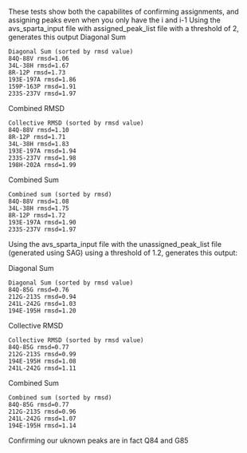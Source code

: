 These tests show both the capabilites of confirming assignments, and assigning peaks even when you only have the i and i-1
Using the avs_sparta_input file with assigned_peak_list file with a threshold of 2, generates this output
Diagonal Sum
```
Diagonal Sum (sorted by rmsd value)
84Q-88V rmsd=1.06
34L-38H rmsd=1.67
8R-12P rmsd=1.73
193E-197A rmsd=1.86
159P-163P rmsd=1.91
233S-237V rmsd=1.97
```
Combined RMSD
```
Collective RMSD (sorted by rmsd value)
84Q-88V rmsd=1.10
8R-12P rmsd=1.71
34L-38H rmsd=1.83
193E-197A rmsd=1.94
233S-237V rmsd=1.98
198H-202A rmsd=1.99
```
Combined Sum
```
Combined sum (sorted by rmsd)
84Q-88V rmsd=1.08
34L-38H rmsd=1.75
8R-12P rmsd=1.72
193E-197A rmsd=1.90
233S-237V rmsd=1.97
```

Using the avs_sparta_input file with the unassigned_peak_list file (generated using SAG) using a threshold of 1.2, generates this output:

Diagonal Sum
```
Diagonal Sum (sorted by rmsd value)
84Q-85G rmsd=0.76
212G-213S rmsd=0.94
241L-242G rmsd=1.03
194E-195H rmsd=1.20
```
Collective RMSD
```
Collective RMSD (sorted by rmsd value)
84Q-85G rmsd=0.77
212G-213S rmsd=0.99
194E-195H rmsd=1.08
241L-242G rmsd=1.11
```
Combined Sum
```
Combined sum (sorted by rmsd)
84Q-85G rmsd=0.77
212G-213S rmsd=0.96
241L-242G rmsd=1.07
194E-195H rmsd=1.14
```
Confirming our uknown peaks are in fact Q84 and G85
